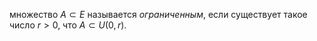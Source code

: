  множество $A\subset E$ называется *ограниченным*, если существует
    такое число $r>0$, что $A\subset U(0,r)$.